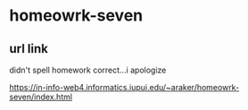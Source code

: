 # homeowrk-seven

## url link

didn't spell homework correct...i apologize

https://in-info-web4.informatics.iupui.edu/~araker/homeowrk-seven/index.html

